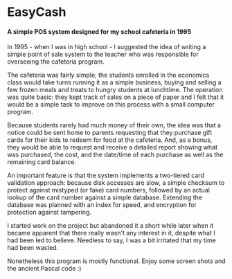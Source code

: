 # EasyCash
#### A simple POS system designed for my school cafeteria in 1995

In 1995 - when I was in high school - I suggested the idea of writing a simple point of sale system to the teacher who was responsible for overseeing the cafeteria program.

The cafeteria was fairly simple; the students enrolled in the economics class would take turns running it as a simple business, buying and selling a few frozen meals and treats to hungry students at lunchtime. The operation was quite basic: they kept track of sales on a piece of paper and I felt that it would be a simple task to improve on this process with a small computer program.

Because students rarely had much money of their own, the idea was that a notice could be sent home to parents requesting that they purchase gift cards for their kids to redeem for food at the cafeteria. And, as a bonus, they would be able to request and receive a detailed report showing what was purchased, the cost, and the date/time of each purchase as well as the remaining card balance.

An important feature is that the system implements a two-tiered card validation approach: because disk accesses are slow, a simple checksum to protect against mistyped (or fake) card numbers, followed by an actual lookup of the card number against a simple database. Extending the database was planned with an index for speed, and encryption for protection against tampering.

I started work on the project but abandoned it a short while later when it became apparent that there really wasn't any interest in it, despite what I had been led to believe. Needless to say, I was a bit irritated that my time had been wasted.

Nonetheless this program is mostly functional. Enjoy some screen shots and the ancient Pascal code :)


